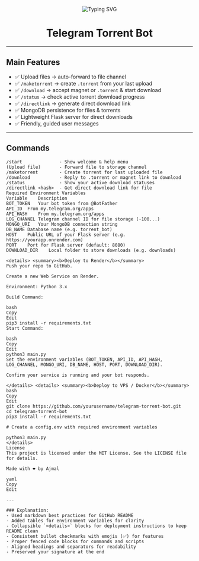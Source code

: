 <p align="center">
  <img src="https://readme-typing-svg.herokuapp.com/?lines=Welcome+to+TorrentBot!" alt="Typing SVG"/>
</p>

<h1 align="center">Telegram Torrent Bot</h1>

---

## Main Features

- ✅ Upload files → auto-forward to file channel  
- ✅ `/maketorrent` → create `.torrent` from your last upload  
- ✅ `/download` → accept magnet or `.torrent` & start download  
- ✅ `/status` → check active torrent download progress  
- ✅ `/directlink` → generate direct download link  
- ✅ MongoDB persistence for files & torrents  
- ✅ Lightweight Flask server for direct downloads  
- ✅ Friendly, guided user messages  

---

## Commands

```text
/start              - Show welcome & help menu  
(Upload file)       - Forward file to storage channel  
/maketorrent        - Create torrent for last uploaded file  
/download           - Reply to .torrent or magnet link to download  
/status             - Show your active download statuses  
/directlink <hash>  - Get direct download link for file  
Required Environment Variables
Variable	Description
BOT_TOKEN	Your bot token from @BotFather
API_ID	From my.telegram.org/apps
API_HASH	From my.telegram.org/apps
LOG_CHANNEL	Telegram channel ID for file storage (-100...)
MONGO_URI	Your MongoDB connection string
DB_NAME	Database name (e.g. torrent_bot)
HOST	Public URL of your Flask server (e.g. https://yourapp.onrender.com)
PORT	Port for Flask server (default: 8080)
DOWNLOAD_DIR	Local folder to store downloads (e.g. downloads)

<details> <summary><b>Deploy to Render</b></summary>
Push your repo to GitHub.

Create a new Web Service on Render.

Environment: Python 3.x

Build Command:

bash
Copy
Edit
pip3 install -r requirements.txt
Start Command:

bash
Copy
Edit
python3 main.py
Set the environment variables (BOT_TOKEN, API_ID, API_HASH, LOG_CHANNEL, MONGO_URI, DB_NAME, HOST, PORT, DOWNLOAD_DIR).

Confirm your service is running and your bot responds.

</details> <details> <summary><b>Deploy to VPS / Docker</b></summary>
bash
Copy
Edit
git clone https://github.com/yourusername/telegram-torrent-bot.git
cd telegram-torrent-bot
pip3 install -r requirements.txt

# Create a config.env with required environment variables

python3 main.py
</details>
License
This project is licensed under the MIT License. See the LICENSE file for details.

Made with ❤️ by Ajmal

yaml
Copy
Edit

---

### Explanation:
- Used markdown best practices for GitHub README
- Added tables for environment variables for clarity
- Collapsible `<details>` blocks for deployment instructions to keep README clean
- Consistent bullet checkmarks with emojis (✅) for features
- Proper fenced code blocks for commands and scripts
- Aligned headings and separators for readability
- Preserved your signature at the end

